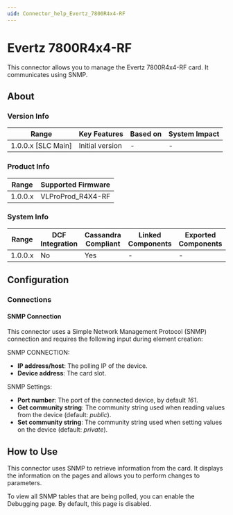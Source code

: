 ```yaml
---
uid: Connector_help_Evertz_7800R4x4-RF
---
```


# Evertz 7800R4x4-RF

This connector allows you to manage the Evertz 7800R4x4-RF card. It communicates using SNMP.

## About

### Version Info

| Range                | Key Features     | Based on     | System Impact     |
|----------------------|------------------|--------------|-------------------|
| 1.0.0.x [SLC Main]   | Initial version  | -            | -                 |

### Product Info

| Range     | Supported Firmware |
|-----------|--------------------|
| 1.0.0.x   | VLProProd_R4X4-RF  |

### System Info

| Range     | DCF Integration     | Cassandra Compliant     | Linked Components     | Exported Components     |
|-----------|---------------------|-------------------------|-----------------------|-------------------------|
| 1.0.0.x   | No                  | Yes                     | -                     | -                       |

## Configuration

### Connections

#### SNMP Connection

This connector uses a Simple Network Management Protocol (SNMP) connection and requires the following input during element creation:

SNMP CONNECTION:

- **IP address/host**: The polling IP of the device.
- **Device address**: The card slot.

SNMP Settings:

- **Port number**: The port of the connected device, by default *161*.
- **Get community string**: The community string used when reading values from the device (default: *public*).
- **Set community string**: The community string used when setting values on the device (default: *private*).

## How to Use

This connector uses SNMP to retrieve information from the card. It displays the information on the pages and allows you to perform changes to parameters.

To view all SNMP tables that are being polled, you can enable the Debugging page. By default, this page is disabled.
